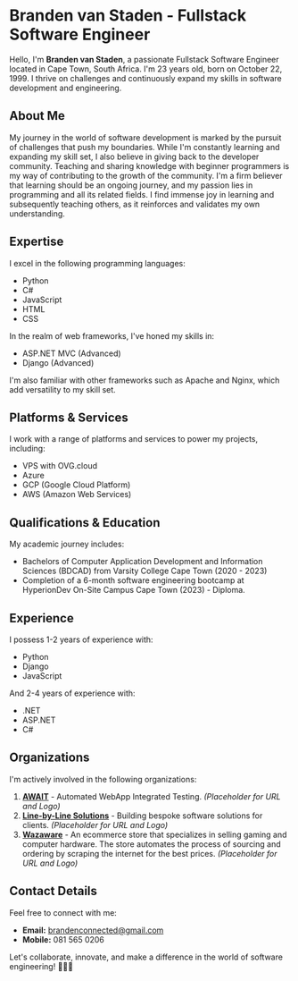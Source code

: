 # Branden van Staden - Fullstack Software Engineer

Hello, I'm **Branden van Staden**, a passionate Fullstack Software Engineer located in Cape Town, South Africa. I'm 23 years old, born on October 22, 1999. I thrive on challenges and continuously expand my skills in software development and engineering.

## About Me

My journey in the world of software development is marked by the pursuit of challenges that push my boundaries. While I'm constantly learning and expanding my skill set, I also believe in giving back to the developer community. Teaching and sharing knowledge with beginner programmers is my way of contributing to the growth of the community. I'm a firm believer that learning should be an ongoing journey, and my passion lies in programming and all its related fields. I find immense joy in learning and subsequently teaching others, as it reinforces and validates my own understanding.

## Expertise

I excel in the following programming languages:

- Python
- C#
- JavaScript
- HTML
- CSS

In the realm of web frameworks, I've honed my skills in:

- ASP.NET MVC (Advanced)
- Django (Advanced)

I'm also familiar with other frameworks such as Apache and Nginx, which add versatility to my skill set.

## Platforms & Services

I work with a range of platforms and services to power my projects, including:

- VPS with OVG.cloud
- Azure
- GCP (Google Cloud Platform)
- AWS (Amazon Web Services)

## Qualifications & Education

My academic journey includes:

- Bachelors of Computer Application Development and Information Sciences (BDCAD) from Varsity College Cape Town (2020 - 2023)
- Completion of a 6-month software engineering bootcamp at HyperionDev On-Site Campus Cape Town (2023) - Diploma.

## Experience

I possess 1-2 years of experience with:

- Python
- Django
- JavaScript

And 2-4 years of experience with:

- .NET
- ASP.NET
- C#

## Organizations

I'm actively involved in the following organizations:

1. **[AWAIT](https://www.example.com/await)** - Automated WebApp Integrated Testing. *(Placeholder for URL and Logo)*
2. **[Line-by-Line Solutions](https://www.example.com/line-by-line-solutions)** - Building bespoke software solutions for clients. *(Placeholder for URL and Logo)*
3. **[Wazaware](https://www.example.com/wazaware)** - An ecommerce store that specializes in selling gaming and computer hardware. The store automates the process of sourcing and ordering by scraping the internet for the best prices. *(Placeholder for URL and Logo)*

## Contact Details

Feel free to connect with me:

- **Email:** brandenconnected@gmail.com
- **Mobile:** 081 565 0206

Let's collaborate, innovate, and make a difference in the world of software engineering! 🚀👨‍💻
